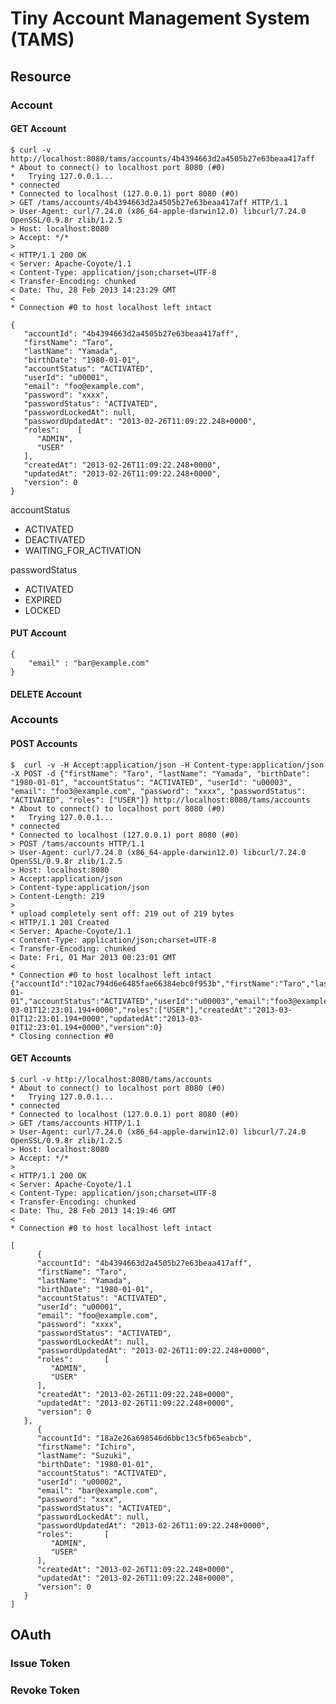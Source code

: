 # Tiny Account Management System (TAMS)

## Resource
### Account
#### GET Account

    $ curl -v http://localhost:8080/tams/accounts/4b4394663d2a4505b27e63beaa417aff
    * About to connect() to localhost port 8080 (#0)
    *   Trying 127.0.0.1...
    * connected
    * Connected to localhost (127.0.0.1) port 8080 (#0)
    > GET /tams/accounts/4b4394663d2a4505b27e63beaa417aff HTTP/1.1
    > User-Agent: curl/7.24.0 (x86_64-apple-darwin12.0) libcurl/7.24.0 OpenSSL/0.9.8r zlib/1.2.5
    > Host: localhost:8080
    > Accept: */*
    > 
    < HTTP/1.1 200 OK
    < Server: Apache-Coyote/1.1
    < Content-Type: application/json;charset=UTF-8
    < Transfer-Encoding: chunked
    < Date: Thu, 28 Feb 2013 14:23:29 GMT
    < 
    * Connection #0 to host localhost left intact
    
    {
       "accountId": "4b4394663d2a4505b27e63beaa417aff",
       "firstName": "Taro",
       "lastName": "Yamada",
       "birthDate": "1980-01-01",
       "accountStatus": "ACTIVATED",
       "userId": "u00001",
       "email": "foo@example.com",
       "password": "xxxx",
       "passwordStatus": "ACTIVATED",
       "passwordLockedAt": null,
       "passwordUpdatedAt": "2013-02-26T11:09:22.248+0000",
       "roles":    [
          "ADMIN",
          "USER"
       ],
       "createdAt": "2013-02-26T11:09:22.248+0000",
       "updatedAt": "2013-02-26T11:09:22.248+0000",
       "version": 0
    }

accountStatus

* ACTIVATED
* DEACTIVATED
* WAITING_FOR_ACTIVATION


passwordStatus

* ACTIVATED
* EXPIRED
* LOCKED

#### PUT Account


    {
        "email" : "bar@example.com"
    }

#### DELETE Account

### Accounts
#### POST Accounts

    $  curl -v -H Accept:application/json -H Content-type:application/json -X POST -d {"firstName": "Taro", "lastName": "Yamada", "birthDate": "1980-01-01", "accountStatus": "ACTIVATED", "userId": "u00003", "email": "foo3@example.com", "password": "xxxx", "passwordStatus": "ACTIVATED", "roles": ["USER"]} http://localhost:8080/tams/accounts
    * About to connect() to localhost port 8080 (#0)
    *   Trying 127.0.0.1...
    * connected
    * Connected to localhost (127.0.0.1) port 8080 (#0)
    > POST /tams/accounts HTTP/1.1
    > User-Agent: curl/7.24.0 (x86_64-apple-darwin12.0) libcurl/7.24.0 OpenSSL/0.9.8r zlib/1.2.5
    > Host: localhost:8080
    > Accept:application/json
    > Content-type:application/json
    > Content-Length: 219
    > 
    * upload completely sent off: 219 out of 219 bytes
    < HTTP/1.1 201 Created
    < Server: Apache-Coyote/1.1
    < Content-Type: application/json;charset=UTF-8
    < Transfer-Encoding: chunked
    < Date: Fri, 01 Mar 2013 00:23:01 GMT
    < 
    * Connection #0 to host localhost left intact
    {"accountId":"102ac794d6e6485fae66384ebc0f953b","firstName":"Taro","lastName":"Yamada","birthDate":"1980-01-01","accountStatus":"ACTIVATED","userId":"u00003","email":"foo3@example.com","password":"xxxx","passwordStatus":"ACTIVATED","passwordLockedAt":null,"passwordUpdatedAt":"2013-03-01T12:23:01.194+0000","roles":["USER"],"createdAt":"2013-03-01T12:23:01.194+0000","updatedAt":"2013-03-01T12:23:01.194+0000","version":0}
    * Closing connection #0

#### GET Accounts

    $ curl -v http://localhost:8080/tams/accounts 
    * About to connect() to localhost port 8080 (#0)
    *   Trying 127.0.0.1...
    * connected
    * Connected to localhost (127.0.0.1) port 8080 (#0)
    > GET /tams/accounts HTTP/1.1
    > User-Agent: curl/7.24.0 (x86_64-apple-darwin12.0) libcurl/7.24.0 OpenSSL/0.9.8r zlib/1.2.5
    > Host: localhost:8080
    > Accept: */*
    > 
    < HTTP/1.1 200 OK
    < Server: Apache-Coyote/1.1
    < Content-Type: application/json;charset=UTF-8
    < Transfer-Encoding: chunked
    < Date: Thu, 28 Feb 2013 14:19:46 GMT
    < 
    * Connection #0 to host localhost left intact
    
    [
          {
          "accountId": "4b4394663d2a4505b27e63beaa417aff",
          "firstName": "Taro",
          "lastName": "Yamada",
          "birthDate": "1980-01-01",
          "accountStatus": "ACTIVATED",
          "userId": "u00001",
          "email": "foo@example.com",
          "password": "xxxx",
          "passwordStatus": "ACTIVATED",
          "passwordLockedAt": null,
          "passwordUpdatedAt": "2013-02-26T11:09:22.248+0000",
          "roles":       [
             "ADMIN",
             "USER"
          ],
          "createdAt": "2013-02-26T11:09:22.248+0000",
          "updatedAt": "2013-02-26T11:09:22.248+0000",
          "version": 0
       },
          {
          "accountId": "18a2e26a698546d6bbc13c5fb65eabcb",
          "firstName": "Ichiro",
          "lastName": "Suzuki",
          "birthDate": "1980-01-01",
          "accountStatus": "ACTIVATED",
          "userId": "u00002",
          "email": "bar@example.com",
          "password": "xxxx",
          "passwordStatus": "ACTIVATED",
          "passwordLockedAt": null,
          "passwordUpdatedAt": "2013-02-26T11:09:22.248+0000",
          "roles":       [
             "ADMIN",
             "USER"
          ],
          "createdAt": "2013-02-26T11:09:22.248+0000",
          "updatedAt": "2013-02-26T11:09:22.248+0000",
          "version": 0
       }
    ]


## OAuth
### Issue Token


### Revoke Token
